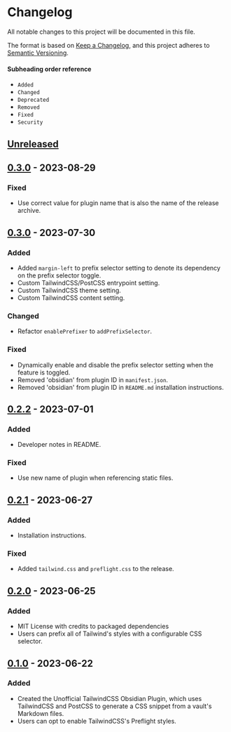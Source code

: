 # Changelog

All notable changes to this project will be documented in this file.

The format is based on [Keep a Changelog](https://keepachangelog.com/en/1.0.0/),
and this project adheres to [Semantic Versioning](https://semver.org/spec/v2.0.0.html).

#### Subheading order reference

- `Added`
- `Changed`
- `Deprecated`
- `Removed`
- `Fixed`
- `Security`

## [Unreleased]

## [0.3.0] - 2023-08-29

### Fixed

- Use correct value for plugin name that is also the name of the release archive.

## [0.3.0] - 2023-07-30

### Added

- Added `margin-left` to prefix selector setting to denote its dependency on the prefix selector toggle.
- Custom TailwindCSS/PostCSS entrypoint setting.
- Custom TailwindCSS theme setting.
- Custom TailwindCSS content setting.

### Changed

- Refactor `enablePrefixer` to `addPrefixSelector`.

### Fixed

- Dynamically enable and disable the prefix selector setting when the feature is toggled.
- Removed 'obsidian' from plugin ID in `manifest.json`.
- Removed 'obsidian' from plugin ID in `README.md` installation instructions.

## [0.2.2] - 2023-07-01

### Added

- Developer notes in README.

### Fixed

- Use new name of plugin when referencing static files.

## [0.2.1] - 2023-06-27

### Added

- Installation instructions.

### Fixed

- Added `tailwind.css` and `preflight.css` to the release.

## [0.2.0] - 2023-06-25

### Added

- MIT License with credits to packaged dependencies
- Users can prefix all of Tailwind's styles with a configurable CSS selector.

## [0.1.0] - 2023-06-22

### Added

- Created the Unofficial TailwindCSS Obsidian Plugin, which uses TailwindCSS and PostCSS
  to generate a CSS snippet from a vault's Markdown files.
- Users can opt to enable TailwindCSS's Preflight styles.

[unreleased]: https://github.com/nicholas-wilcox/unofficial-tailwindcss-obsidian-plugin/compare/0.3.1...HEAD
[0.3.1]: https://github.com/nicholas-wilcox/unofficial-tailwindcss-obsidian-plugin/compare/0.3.0...0.3.1
[0.3.0]: https://github.com/nicholas-wilcox/unofficial-tailwindcss-obsidian-plugin/compare/0.2.2...0.3.0
[0.2.2]: https://github.com/nicholas-wilcox/unofficial-tailwindcss-obsidian-plugin/compare/0.2.1...0.2.2
[0.2.1]: https://github.com/nicholas-wilcox/unofficial-tailwindcss-obsidian-plugin/compare/0.2.0...0.2.1
[0.2.0]: https://github.com/nicholas-wilcox/unofficial-tailwindcss-obsidian-plugin/compare/0.1.0...0.2.0
[0.1.0]: https://github.com/nicholas-wilcox/unofficial-tailwindcss-obsidian-plugin/releases/tag/0.1.0
